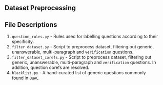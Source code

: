 ## Dataset Preprocessing

## File Descriptions

1. `question_rules.py` - Rules used for labelling questions according to their specificity.
2. `filter_dataset.py` - Script to preprocess dataset, filtering out generic, unanswerable, multi-paragraph and `verification` questions.
3. `filter_dataset_corefs.py` - Script to preprocess dataset, filtering out generic, unanswerable, multi-paragraph and `verification` questions. In addition, question corefs are resolved.
4. `blacklist.py` - A hand-curated list of generic questions commonly found in `QuAC`.

